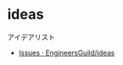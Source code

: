 # ideas

アイデアリスト

* [Issues · EngineersGuild/ideas](https://github.com/EngineersGuild/ideas/issues)

